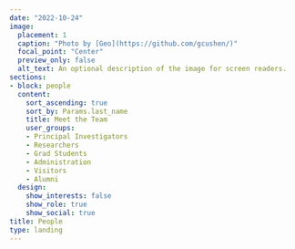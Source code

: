 ```yaml
---
date: "2022-10-24"
image:
  placement: 1
  caption: "Photo by [Geo](https://github.com/gcushen/)"
  focal_point: "Center"
  preview_only: false
  alt_text: An optional description of the image for screen readers.
sections:
- block: people
  content:
    sort_ascending: true
    sort_by: Params.last_name
    title: Meet the Team
    user_groups:
    - Principal Investigators
    - Researchers
    - Grad Students
    - Administration
    - Visitors
    - Alumni
  design:
    show_interests: false
    show_role: true
    show_social: true
title: People
type: landing
---
```

